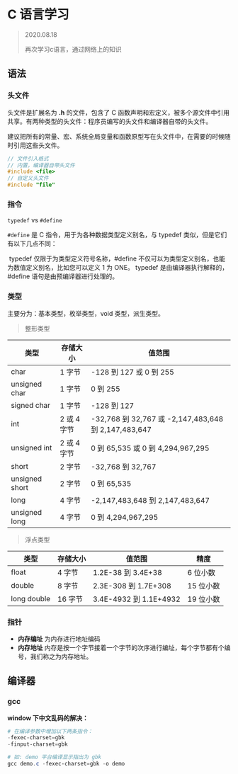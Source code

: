 # C 语言学习

> 2020.08.18
>
> 再次学习c语言，通过网络上的知识



## 语法

### 头文件

头文件是扩展名为 **.h** 的文件，包含了 C 函数声明和宏定义，被多个源文件中引用共享。有两种类型的头文件：程序员编写的头文件和编译器自带的头文件。

建议把所有的常量、宏、系统全局变量和函数原型写在头文件中，在需要的时候随时引用这些头文件。



```c
// 文件引入格式
// 内置，编译器自带头文件
#include <file>
// 自定义头文件
#include "file"
```





### 指令

`typedef` vs `#define`

`#define` 是 C 指令，用于为各种数据类型定义别名，与 typedef 类似，但是它们有以下几点不同：

​			typedef 仅限于为类型定义符号名称，#define 不仅可以为类型定义别名，也能为数值定义别名，比如您可以定义 1 为 ONE。
​			typedef 是由编译器执行解释的，#define 语句是由预编译器进行处理的。



### 类型

主要分为：基本类型，枚举类型，void 类型，派生类型。

> 整形类型

| 类型           | 存储大小    | 值范围                                               |
| -------------- | ----------- | ---------------------------------------------------- |
| char           | 1 字节      | -128 到 127 或 0 到 255                              |
| unsigned char  | 1 字节      | 0 到 255                                             |
| signed char    | 1 字节      | -128 到 127                                          |
| int            | 2 或 4 字节 | -32,768 到 32,767 或 -2,147,483,648 到 2,147,483,647 |
| unsigned int   | 2 或 4 字节 | 0 到 65,535 或 0 到 4,294,967,295                    |
| short          | 2 字节      | -32,768 到 32,767                                    |
| unsigned short | 2 字节      | 0 到 65,535                                          |
| long           | 4 字节      | -2,147,483,648 到 2,147,483,647                      |
| unsigned long  | 4 字节      | 0 到 4,294,967,295                                   |



> 浮点类型

| 类型        | 存储大小 | 值范围                 | 精度      |
| ----------- | -------- | ---------------------- | --------- |
| float       | 4 字节   | 1.2E-38 到 3.4E+38     | 6 位小数  |
| double      | 8 字节   | 2.3E-308 到 1.7E+308   | 15 位小数 |
| long double | 16 字节  | 3.4E-4932 到 1.1E+4932 | 19 位小数 |



### 指针

- **内存编址**            为内存进行地址编码
- **内存地址**            内存是按一个字节接着一个字节的次序进行编址，每个字节都有个编号，我们称之为内存地址。





## 编译器

### gcc

**window 下中文乱码的解决：**

```powershell
# 在编译参数中增加以下两条指令：
-fexec-charset=gbk
-finput-charset=gbk

# 如: demo 平台编译显示指出为 gbk
gcc demo.c -fexec-charset=gbk -o demo
```



